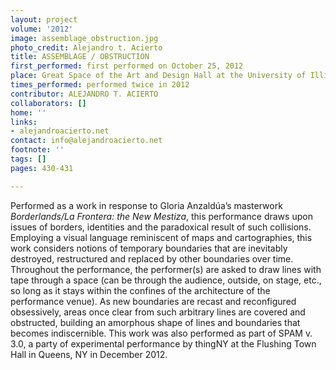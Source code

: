 ```yaml
---
layout: project
volume: '2012'
image: assemblage_obstruction.jpg
photo_credit: Alejandro t. Acierto
title: ASSEMBLAGE / OBSTRUCTION
first_performed: first performed on October 25, 2012
place: Great Space of the Art and Design Hall at the University of Illinois at Chicago
times_performed: performed twice in 2012
contributor: ALEJANDRO T. ACIERTO
collaborators: []
home: ''
links:
- alejandroacierto.net
contact: info@alejandroacierto.net
footnote: ''
tags: []
pages: 430-431

---
```


Performed as a work in response to Gloria Anzaldúa’s masterwork _Borderlands/La Frontera: the New Mestiza_, this performance draws upon issues of borders, identities and the paradoxical result of such collisions. Employing a visual language reminiscent of maps and cartographies, this work considers notions of temporary boundaries that are inevitably destroyed, restructured and replaced by other boundaries over time. Throughout the performance, the performer(s) are asked to draw lines with tape through a space (can be through the audience, outside, on stage, etc., so long as it stays within the confines of the architecture of the performance venue). As new boundaries are recast and reconfigured obsessively, areas once clear from such arbitrary lines are covered and obstructed, building an amorphous shape of lines and boundaries that becomes indiscernible. This work was also performed as part of SPAM v. 3.0, a party of experimental performance by thingNY at the Flushing Town Hall in Queens, NY in December 2012.

